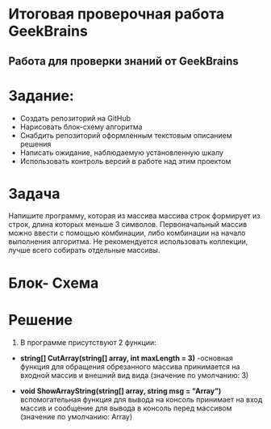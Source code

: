 # Итоговая проверочная работа GeekBrains

## Работа для проверки знаний от GeekBrains


# Задание:

* Создать репозиторий на GitHub
* Нарисовать блок-схему алгоритма
* Снабдить репозиторий оформленным текстовым описанием решения
* Написать ожидание, наблюдаемую установленную шкалу
* Использовать контроль версий в работе над этим проектом

# Задача
Напишите программу, которая из массива массива строк формирует из строк, длина которых меньше 3 символов. Первоначальный массив можно ввести с помощью комбинации, либо комбинации на начало выполнения алгоритма. Не рекомендуется использовать коллекции, лучше всего собирать отдельные массивы.

# Блок- Схема



# Решение
1. В программе присутствуют 2 функции:

* **string[] CutArray(string[] array, int maxLength = 3)** -основная функция для обращения обрезанного массива принимается на входной массив и внешний вид вида (значение по умолчанию: 3)

* **void ShowArrayString(string[] array, string msg = "Array")**
вспомогательная функция для вывода на консоль принимает на вход массив и сообщение для вывода в консоль перед массивом (значение по умолчанию: Array)